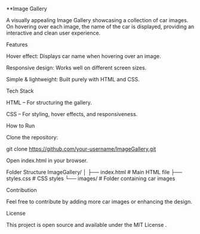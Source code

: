**Image Gallery

A visually appealing Image Gallery showcasing a collection of car images. On hovering over each image, the name of the car is displayed, providing an interactive and clean user experience.

Features

Hover effect: Displays car name when hovering over an image.

Responsive design: Works well on different screen sizes.

Simple & lightweight: Built purely with HTML and CSS.

Tech Stack

HTML – For structuring the gallery.

CSS – For styling, hover effects, and responsiveness.

How to Run

Clone the repository:

git clone https://github.com/your-username/ImageGallery.git


Open index.html in your browser.

Folder Structure
ImageGallery/
│
├── index.html       # Main HTML file
├── styles.css       # CSS styles
└── images/          # Folder containing car images

Contribution

Feel free to contribute by adding more car images or enhancing the design.

License

This project is open source and available under the MIT License
.
